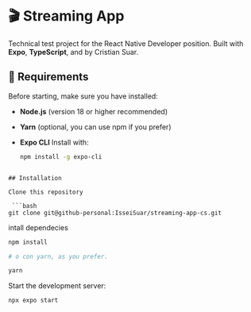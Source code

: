 # 🎬 Streaming App

Technical test project for the React Native Developer position.
Built with **Expo**, **TypeScript**, and by Cristian Suar.

## 🚀 Requirements

Before starting, make sure you have installed:

- **Node.js** (version 18 or higher recommended)
- **Yarn** (optional, you can use npm if you prefer)
- **Expo CLI**
Install with:

  ```bash
  npm install -g expo-cli
 ```

## Installation

Clone this repository

  ```bash
git clone git@github-personal:IsseiSuar/streaming-app-cs.git
```

intall dependecies

  ```bash
npm install

# o con yarn, as you prefer.

yarn
```

Start the development server:

  ```bash
npx expo start
```


